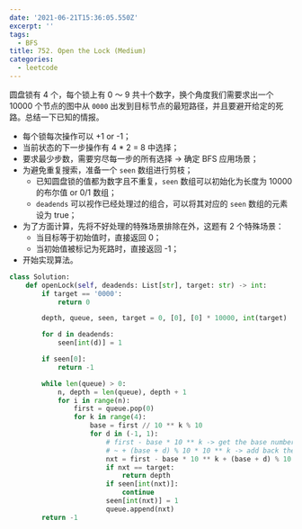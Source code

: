 ```yaml
---
date: '2021-06-21T15:36:05.550Z'
excerpt: ''
tags:
  - BFS
title: 752. Open the Lock (Medium)
categories:
  - leetcode
---
```


圆盘锁有 4 个，每个锁上有 0 ～ 9 共十个数字，换个角度我们需要求出一个 10000 个节点的图中从 `0000` 出发到目标节点的最短路径，并且要避开给定的死路。总结一下已知的情报。

- 每个锁每次操作可以 +1 or -1；
- 当前状态的下一步操作有 4 \* 2 = 8 中选择；
- 要求最少步数，需要穷尽每一步的所有选择 -> 确定 BFS 应用场景；
- 为避免重复搜索，准备一个 `seen` 数组进行剪枝；
  - 已知圆盘锁的值都为数字且不重复，`seen` 数组可以初始化为长度为 10000 的布尔值 or 0/1 数组；
  - `deadends` 可以视作已经处理过的组合，可以将其对应的 `seen` 数组的元素设为 true；
- 为了方面计算，先将不好处理的特殊场景排除在外，这题有 2 个特殊场景：
  - 当目标等于初始值时，直接返回 0；
  - 当初始值被标记为死路时，直接返回 -1；
- 开始实现算法。

```python
class Solution:
    def openLock(self, deadends: List[str], target: str) -> int:
        if target == '0000':
            return 0

        depth, queue, seen, target = 0, [0], [0] * 10000, int(target)

        for d in deadends:
            seen[int(d)] = 1

        if seen[0]:
            return -1

        while len(queue) > 0:
            n, depth = len(queue), depth + 1
            for i in range(n):
                first = queue.pop(0)
                for k in range(4):
                    base = first // 10 ** k % 10
                    for d in (-1, 1):
                        # first - base * 10 ** k -> get the base number with target digit reset to 0.
                        # ~ + (base + d) % 10 * 10 ** k -> add back the caculated target digit.
                        nxt = first - base * 10 ** k + (base + d) % 10 * 10 ** k
                        if nxt == target:
                            return depth
                        if seen[int(nxt)]:
                            continue
                        seen[int(nxt)] = 1
                        queue.append(nxt)
        return -1
```
